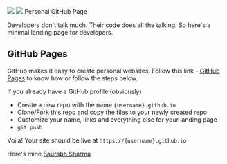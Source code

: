 [![](https://img.shields.io/github/languages/count/isthattyler/LandingPage)](https://img.shields.io/github/languages/count/isthattyler/LandingPage)
[![](https://img.shields.io/github/languages/top/isthattyler/LandingPage)](https://img.shields.io/github/languages/top/isthattyler/LandingPage)
Personal GitHub Page

Developers don't talk much. Their code does all the talking. So here's a minimal landing page for developers.


## GitHub Pages

GitHub makes it easy to create personal websites. Follow this link - [GitHub Pages](https://pages.github.com/) to know how or follow the steps below.

If you already have a GitHub profile (obviously)

* Create a new repo with the name `{username}.github.io`
* Clone/Fork this repo and copy the files to your newly created repo
* Customize your name, links and everything else for your landing page
* `git push`

Voila! Your site should be live at `https://{username}.github.io`

Here's mine [Saurabh Sharma](https://saurabhsharma.github.io)
